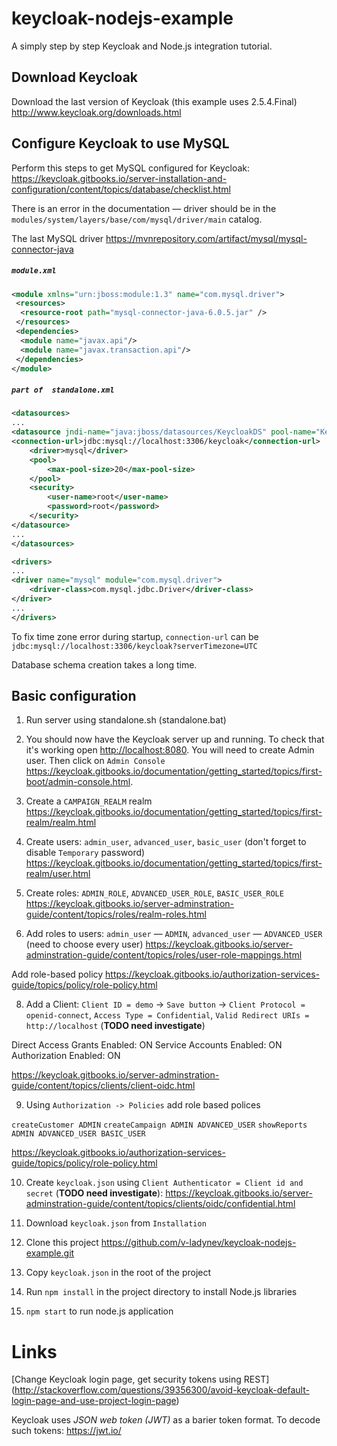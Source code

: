# keycloak-nodejs-example

A simply step by step Keycloak and Node.js integration tutorial. 

## Download Keycloak

Download the last version of Keycloak (this example uses 2.5.4.Final)
http://www.keycloak.org/downloads.html

## Configure Keycloak to use MySQL

Perform this steps to get MySQL configured for Keycloak:
https://keycloak.gitbooks.io/server-installation-and-configuration/content/topics/database/checklist.html

There is an error in the documentation — driver should be in the
`modules/system/layers/base/com/mysql/driver/main` catalog. 

The last MySQL driver
https://mvnrepository.com/artifact/mysql/mysql-connector-java

##### `module.xml`
```XML
<module xmlns="urn:jboss:module:1.3" name="com.mysql.driver">
 <resources>
  <resource-root path="mysql-connector-java-6.0.5.jar" />
 </resources>
 <dependencies>
  <module name="javax.api"/>
  <module name="javax.transaction.api"/>
 </dependencies>
</module>
```

##### `part of  standalone.xml`
```XML
<datasources>
...
<datasource jndi-name="java:jboss/datasources/KeycloakDS" pool-name="KeycloakDS" enabled="true" use-java-context="true">
<connection-url>jdbc:mysql://localhost:3306/keycloak</connection-url>
    <driver>mysql</driver>
    <pool>
        <max-pool-size>20</max-pool-size>
    </pool>
    <security>
        <user-name>root</user-name>
        <password>root</password>
    </security>
</datasource>
...
</datasources>

<drivers>
...
<driver name="mysql" module="com.mysql.driver">
    <driver-class>com.mysql.jdbc.Driver</driver-class>
</driver>
...
</drivers>
```

To fix time zone error during startup, `connection-url` can be
`jdbc:mysql://localhost:3306/keycloak?serverTimezone=UTC`

Database schema creation takes a long time. 

## Basic configuration

1. Run server using standalone.sh (standalone.bat)

2. You should now have the Keycloak server up and running. 
To check that it's working open [http://localhost:8080](http://localhost:8080). 
You will need to create Admin user.
Then click on `Admin Console` https://keycloak.gitbooks.io/documentation/getting_started/topics/first-boot/admin-console.html.

3. Create a `CAMPAIGN_REALM` realm https://keycloak.gitbooks.io/documentation/getting_started/topics/first-realm/realm.html

5. Create users: `admin_user`, `advanced_user`, `basic_user` (don't forget to disable `Temporary` password) 
https://keycloak.gitbooks.io/documentation/getting_started/topics/first-realm/user.html

6. Create roles: `ADMIN_ROLE`, `ADVANCED_USER_ROLE`, `BASIC_USER_ROLE`
https://keycloak.gitbooks.io/server-adminstration-guide/content/topics/roles/realm-roles.html

7. Add roles to users: `admin_user` — `ADMIN`, `advanced_user` — `ADVANCED_USER` (need to choose every user)
https://keycloak.gitbooks.io/server-adminstration-guide/content/topics/roles/user-role-mappings.html

Add role-based policy
https://keycloak.gitbooks.io/authorization-services-guide/topics/policy/role-policy.html 

8. Add a Client: `Client ID = demo` -> `Save button` -> `Client Protocol = openid-connect`, `Access Type = Confidential`,
 `Valid Redirect URIs = http://localhost` (**TODO need investigate**)   

Direct Access Grants Enabled: ON
Service Accounts Enabled: ON
Authorization Enabled: ON
 

https://keycloak.gitbooks.io/server-adminstration-guide/content/topics/clients/client-oidc.html

9. Using `Authorization -> Policies` add role based polices

`createCustomer ADMIN`
`createCampaign ADMIN ADVANCED_USER`
`showReports ADMIN ADVANCED_USER BASIC_USER`
 

https://keycloak.gitbooks.io/authorization-services-guide/topics/policy/role-policy.html


10. Create `keycloak.json` using `Client Authenticator = Client id and secret` (**TODO need investigate**):
https://keycloak.gitbooks.io/server-adminstration-guide/content/topics/clients/oidc/confidential.html

11. Download `keycloak.json` from `Installation`

12. Clone this project https://github.com/v-ladynev/keycloak-nodejs-example.git

13. Copy `keycloak.json` in the root of the project

14. Run `npm install` in the project directory to install Node.js libraries

15. `npm start` to run node.js application

# Links

[Change Keycloak login page, get security tokens using REST]
(http://stackoverflow.com/questions/39356300/avoid-keycloak-default-login-page-and-use-project-login-page)

Keycloak uses _JSON web token (JWT)_ as a barier token format. To decode such tokens: https://jwt.io/


